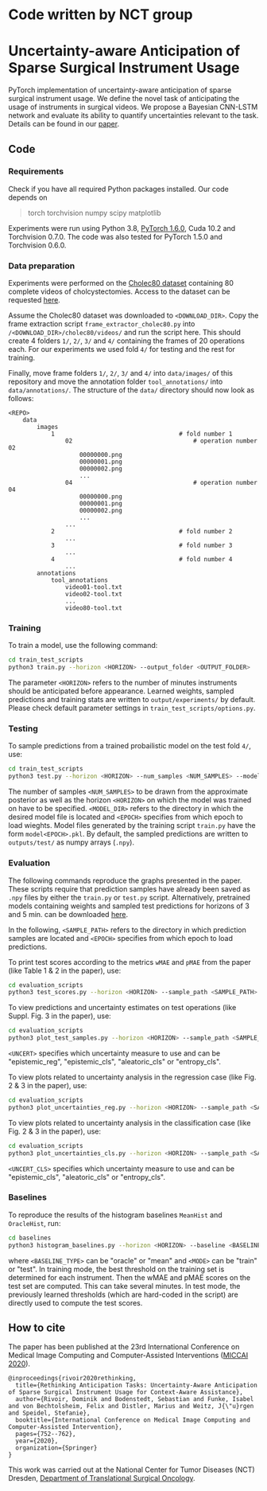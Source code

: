 # Code written by NCT group
# Uncertainty-aware Anticipation of Sparse Surgical Instrument Usage

PyTorch implementation of uncertainty-aware anticipation of sparse surgical instrument usage.
We define the novel task of anticipating the usage of instruments in surgical videos. We propose a Bayesian CNN-LSTM network and evaluate its ability to quantify uncertainties relevant to the task. Details can be found in our [paper](https://arxiv.org/pdf/2007.00548.pdf).

## Code

### Requirements

Check if you have all required Python packages installed. Our code depends on
> torch torchvision numpy scipy matplotlib

Experiments were run using Python 3.8, [PyTorch 1.6.0](https://pytorch.org), Cuda 10.2 and Torchvision 0.7.0. The code was also tested for PyTorch 1.5.0 and Torchvision 0.6.0.

### Data preparation

Experiments were performed on the [Cholec80 dataset](https://arxiv.org/pdf/1602.03012.pdf) containing 80 complete videos of cholcystectomies. Access to the dataset can be requested [here](http://camma.u-strasbg.fr/datasets).

Assume the Cholec80 dataset was downloaded to `<DOWNLOAD_DIR>`. Copy the frame extraction script `frame_extractor_cholec80.py` into `/<DOWNLOAD_DIR>/cholec80/videos/` and run the script here. This should create 4 folders `1/`, `2/`, `3/` and `4/` containing the frames of 20 operations each. For our experiments we used fold `4/` for testing and the rest for training.

Finally, move frame folders `1/`, `2/`, `3/` and `4/` into `data/images/` of this repository and move the annotation folder `tool_annotations/` into `data/annotations/`. The structure of the `data/` directory should now look as follows:

```
<REPO>
	data
		images
			1                                   # fold number 1
				02                              	# operation number 02
					00000000.png
					00000001.png
					00000002.png
					...
				04                              	# operation number 04
					00000000.png
					00000001.png
					00000002.png
					...
				...
			2                                   # fold number 2
				...
			3                                   # fold number 3
				...
			4                                   # fold number 4
				...
		annotations
			tool_annotations
				video01-tool.txt
				video02-tool.txt
				...
				video80-tool.txt
```

### Training

To train a model, use the following command:

```bash
cd train_test_scripts
python3 train.py --horizon <HORIZON> --output_folder <OUTPUT_FOLDER>
```

The parameter `<HORIZON>` refers to the number of minutes instruments should be anticipated before appearance. Learned weights, sampled predictions and training stats are written to `output/experiments/` by default. Please check default parameter settings in `train_test_scripts/options.py`.

### Testing

To sample predictions from a trained probailistic model on the test fold `4/`, use:

```bash
cd train_test_scripts
python3 test.py --horizon <HORIZON> --num_samples <NUM_SAMPLES> --model_folder <MODEL_DIR> --model_epoch <EPOCH>
```

The number of samples `<NUM_SAMPLES>` to be drawn from the approximate posterior as well as the horizon `<HORIZON>` on which the model was trained on have to be specified. `<MODEL_DIR>` refers to the directory in which the desired model file is located and `<EPOCH>` specifies from which epoch to load wieghts. Model files generated by the training script `train.py` have the form `model<EPOCH>.pkl`. By default, the sampled predictions are written to `outputs/test/` as numpy arrays (`.npy`).

### Evaluation

The following commands reproduce the graphs presented in the paper. These scripts require that prediction samples have already been saved as `.npy` files by either the `train.py` or `test.py` script. Alternatively, pretrained models containing weights and sampled test predictions for horizons of 3 and 5 min. can be downloaded [here](https://caruscloud.uniklinikum-dresden.de/index.php/s/FfrzHiAFseNw5tm).

In the following, `<SAMPLE_PATH>` refers to the directory in which prediction samples are located and `<EPOCH>` specifies from which epoch to load predictions.

To print test scores according to the metrics `wMAE` and `pMAE` from the paper (like Table 1 & 2 in the paper), use:

```bash
cd evaluation_scripts
python3 test_scores.py --horizon <HORIZON> --sample_path <SAMPLE_PATH> --epoch <EPOCH> 
```

To view predictions and uncertainty estimates on test operations (like Suppl. Fig. 3 in the paper), use:

```bash
cd evaluation_scripts
python3 plot_test_samples.py --horizon <HORIZON> --sample_path <SAMPLE_PATH> --epoch <EPOCH> --uncertainty_type <UNCERT>
```

`<UNCERT>` specifies which uncertainty measure to use and can be "epistemic_reg", "epistemic_cls", "aleatoric_cls" or "entropy_cls".

To view plots related to uncertainty analysis in the regression case (like Fig. 2 & 3 in the paper), use:

```bash
cd evaluation_scripts
python3 plot_uncertainties_reg.py --horizon <HORIZON> --sample_path <SAMPLE_PATH> --epoch <EPOCH>
```

To view plots related to uncertainty analysis in the classification case (like Fig. 2 & 3 in the paper), use:

```bash
cd evaluation_scripts
python3 plot_uncertainties_cls.py --horizon <HORIZON> --sample_path <SAMPLE_PATH> --epoch <EPOCH> --uncertainty_type <UNCERT_CLS>
```

`<UNCERT_CLS>` specifies which uncertainty measure to use and can be "epistemic_cls", "aleatoric_cls" or "entropy_cls".

### Baselines

To reproduce the results of the histogram baselines `MeanHist` and `OracleHist`, run:

```bash
cd baselines
python3 histogram_baselines.py --horizon <HORIZON> --baseline <BASELINE_TYPE> --mode <MODE>
```

where `<BASELINE_TYPE>` can be "oracle" or "mean" and `<MODE>` can be "train" or "test". In training mode, the best threshold on the training set is determined for each instrument. Then the wMAE and pMAE scores on the test set are computed. This can take several minutes. In test mode, the previously learned thresholds (which are hard-coded in the script) are directly used to compute the test scores.

## How to cite

The paper has been published at the 23rd International Conference on Medical Image Computing and Computer-Assisted Interventions ([MICCAI 2020](http://miccai2020.org/)).

```
@inproceedings{rivoir2020rethinking,
  title={Rethinking Anticipation Tasks: Uncertainty-Aware Anticipation of Sparse Surgical Instrument Usage for Context-Aware Assistance},
  author={Rivoir, Dominik and Bodenstedt, Sebastian and Funke, Isabel and von Bechtolsheim, Felix and Distler, Marius and Weitz, J{\"u}rgen and Speidel, Stefanie},
  booktitle={International Conference on Medical Image Computing and Computer-Assisted Intervention},
  pages={752--762},
  year={2020},
  organization={Springer}
}
```

This work was carried out at the National Center for Tumor Diseases (NCT) Dresden, [Department of Translational Surgical Oncology](https://www.nct-dresden.de/tso.html).
